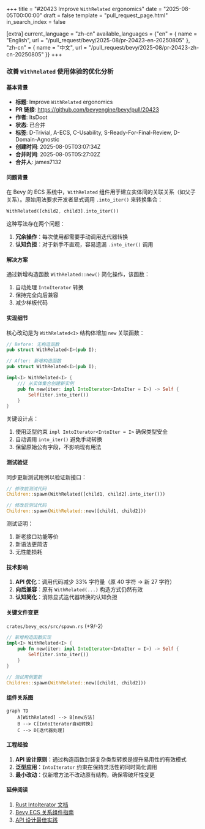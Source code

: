 +++
title = "#20423 Improve `WithRelated` ergonomics"
date = "2025-08-05T00:00:00"
draft = false
template = "pull_request_page.html"
in_search_index = false

[extra]
current_language = "zh-cn"
available_languages = {"en" = { name = "English", url = "/pull_request/bevy/2025-08/pr-20423-en-20250805" }, "zh-cn" = { name = "中文", url = "/pull_request/bevy/2025-08/pr-20423-zh-cn-20250805" }}
+++

### 改善 `WithRelated` 使用体验的优化分析

#### 基本背景
- **标题**: Improve `WithRelated` ergonomics
- **PR 链接**: https://github.com/bevyengine/bevy/pull/20423
- **作者**: ItsDoot
- **状态**: 已合并
- **标签**: D-Trivial, A-ECS, C-Usability, S-Ready-For-Final-Review, D-Domain-Agnostic
- **创建时间**: 2025-08-05T03:07:34Z
- **合并时间**: 2025-08-05T05:27:02Z
- **合并人**: james7132

#### 问题背景
在 Bevy 的 ECS 系统中，`WithRelated` 组件用于建立实体间的关联关系（如父子关系）。原始用法要求开发者显式调用 `.into_iter()` 来转换集合：

```rust
WithRelated([child2, child3].into_iter())
```
这种写法存在两个问题：
1. **冗余操作**：每次使用都需要手动调用迭代器转换
2. **认知负担**：对于新手不直观，容易遗漏 `.into_iter()` 调用

#### 解决方案
通过新增构造函数 `WithRelated::new()` 简化操作，该函数：
1. 自动处理 `IntoIterator` 转换
2. 保持完全向后兼容
3. 减少样板代码

#### 实现细节
核心改动是为 `WithRelated<I>` 结构体增加 `new` 关联函数：

```rust
// Before: 无构造函数
pub struct WithRelated<I>(pub I);

// After: 新增构造函数
pub struct WithRelated<I>(pub I);

impl<I> WithRelated<I> {
    /// 从实体集合创建新实例
    pub fn new(iter: impl IntoIterator<IntoIter = I>) -> Self {
        Self(iter.into_iter())
    }
}
```
关键设计点：
1. 使用泛型约束 `impl IntoIterator<IntoIter = I>` 确保类型安全
2. 自动调用 `into_iter()` 避免手动转换
3. 保留原始公有字段，不影响现有用法

#### 测试验证
同步更新测试用例以验证新接口：
```rust
// 修改前测试代码
Children::spawn(WithRelated([child1, child2].into_iter()))

// 修改后测试代码
Children::spawn(WithRelated::new([child1, child2]))
```
测试证明：
1. 新老接口功能等价
2. 新语法更简洁
3. 无性能损耗

#### 技术影响
1. **API 优化**：调用代码减少 33% 字符量（原 40 字符 → 新 27 字符）
2. **向后兼容**：原有 `WithRelated(...)` 构造方式仍然有效
3. **认知简化**：消除显式迭代器转换的认知负担

#### 关键文件变更
`crates/bevy_ecs/src/spawn.rs` (+9/-2)
```rust
// 新增构造函数实现
impl<I> WithRelated<I> {
    pub fn new(iter: impl IntoIterator<IntoIter = I>) -> Self {
        Self(iter.into_iter())
    }
}

// 测试用例更新
Children::spawn(WithRelated::new([child1, child2]))
```

#### 组件关系图
```mermaid
graph TD
    A[WithRelated] --> B[new方法]
    B --> C[IntoIterator自动转换]
    C --> D[迭代器处理]
```

#### 工程经验
1. **API 设计原则**：通过构造函数封装复杂类型转换是提升易用性的有效模式
2. **泛型应用**：`IntoIterator` 约束在保持灵活性的同时简化调用
3. **最小改动**：仅新增方法不改动原有结构，确保零破坏性变更

#### 延伸阅读
1. [Rust IntoIterator 文档](https://doc.rust-lang.org/std/iter/trait.IntoIterator.html)
2. [Bevy ECS 关系组件指南](https://bevyengine.org/learn/book/ecs/relations)
3. [API 设计最佳实践](https://rust-lang.github.io/api-guidelines/)